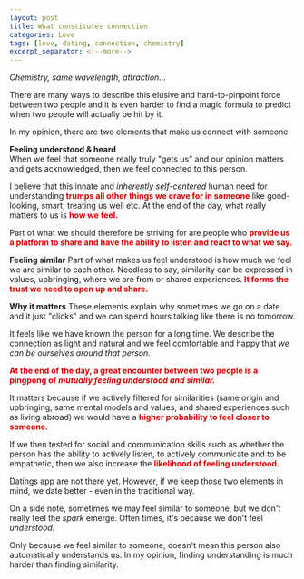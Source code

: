 ```yaml
---
layout: post
title: What constitutes connection
categories: Love
tags: [love, dating, connection, chemistry]
excerpt_separator: <!--more-->
---
```


<em>Chemistry, same wavelength, attraction...</em><br>

There are many ways to describe this elusive and hard-to-pinpoint force between two people and it is even harder to find a magic formula to predict when two people will actually be hit by it. 

In my opinion, there are two elements that make us connect with someone<!--more-->:<br>

<b>Feeling understood & heard</b><br>
When we feel that someone really truly "gets us" and our opinion matters and gets acknowledged, then we feel connected to this person.

I believe that this innate and <em>inherently self-centered</em> human need for understanding <span style="color:#d40202; font-weight: bold">trumps all other things we crave for in someone</span> like good-looking, smart, treating us well etc. At the end of the day, what really matters to us is <span style="color:#d40202; font-weight: bold">how we feel.</span> 

Part of what we should therefore be striving for are people who <span style="color:#d40202; font-weight: bold">provide us a platform to share and have the ability to listen and react to what we say.</span>

<b>Feeling similar</b>
Part of what makes us feel understood is how much we feel we are similar to each other. Needless to say, similarity can be expressed in values, upbringing, where we are from or shared experiences.<span style="color:#d40202; font-weight: bold"> It forms the trust we need to open up and share.</span>

<b>Why it matters</b>
These elements explain why sometimes we go on a date and it just "clicks" and we can spend hours talking like there is no tomorrow.

It feels like we have known the person for a long time. We describe the connection as light and natural and we feel comfortable and happy that <em>we can be ourselves around that person.</em>

<span style="color:#d40202; font-weight: bold">At the end of the day, a great encounter between two people is a pingpong of <em>mutually feeling understood and similar.</em></span>

It matters because if we actively filtered for similarities (same origin and upbringing, same mental models and values, and shared experiences such as living abroad) we would have a <span style="color:#d40202; font-weight: bold">higher probability to feel closer to someone.</span>

If we then tested for social and communication skills such as whether the person has the ability to actively listen, to actively communicate and to be empathetic, then we also increase the <span style="color:#d40202; font-weight: bold">likelihood of feeling understood.</span> 

Datings app are not there yet. However, if we keep those two elements in mind, we date better - even in the traditional way.

On a side note, sometimes we may feel similar to someone, but we don't really feel the <em>spark</em> emerge. Often times, it's because we don't feel <em>understood.</em> 

Only because we feel similar to someone, doesn't mean this person also automatically understands us. In my opinion, finding understanding is much harder than finding similarity.
